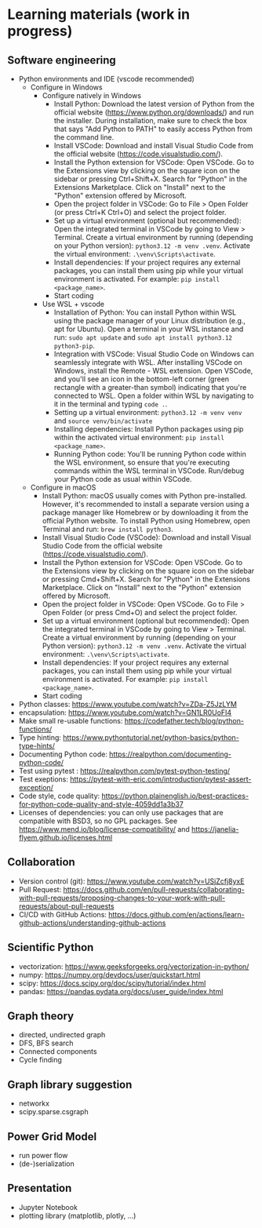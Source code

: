# Learning materials (work in progress)

## Software engineering

* Python environments and IDE (vscode recommended)
  * Configure in Windows
    * Configure natively in Windows
      * Install Python: Download the latest version of Python from the official website (https://www.python.org/downloads/) and run the installer. During installation, make sure to check the box that says "Add Python to PATH" to easily access Python from the command line.
      * Install VSCode: Download and install Visual Studio Code from the official website (https://code.visualstudio.com/).
      * Install the Python extension for VSCode: Open VSCode. Go to the Extensions view by clicking on the square icon on the sidebar or pressing Ctrl+Shift+X. Search for "Python" in the Extensions Marketplace. Click on "Install" next to the "Python" extension offered by Microsoft.
      * Open the project folder in VSCode: Go to File > Open Folder (or press Ctrl+K Ctrl+O) and select the project folder.
      * Set up a virtual environment (optional but recommended): Open the integrated terminal in VSCode by going to View > Terminal. Create a virtual environment by running (depending on your Python version): `python3.12 -m venv .venv`. Activate the virtual environment: `.\venv\Scripts\activate`. 
      * Install dependencies: If your project requires any external packages, you can install them using pip while your virtual environment is activated. For example: `pip install <package_name>`.
      * Start coding
    * Use WSL + vscode
      * Installation of Python: You can install Python within WSL using the package manager of your Linux distribution (e.g., apt for Ubuntu). Open a terminal in your WSL instance and run: `sudo apt update` and
      `sudo apt install python3.12 python3-pip`.
      * Integration with VSCode: Visual Studio Code on Windows can seamlessly integrate with WSL. After installing VSCode on Windows, install the Remote - WSL extension. Open VSCode, and you'll see an icon in the bottom-left corner (green rectangle with a greater-than symbol) indicating that you're connected to WSL. Open a folder within WSL by navigating to it in the terminal and typing `code .`.
      * Setting up a virtual environment: `python3.12 -m venv venv` and `source venv/bin/activate`
      * Installing dependencies: Install Python packages using pip within the activated virtual environment: `pip install <package_name>`.
      * Running Python code: You'll be running Python code within the WSL environment, so ensure that you're executing commands within the WSL terminal in VSCode. Run/debug your Python code as usual within VSCode.
  * Configure in macOS
    * Install Python: macOS usually comes with Python pre-installed. However, it's recommended to install a separate version using a package manager like Homebrew or by downloading it from the official Python website. To install Python using Homebrew, open Terminal and run: `brew install python3`. 
    * Install Visual Studio Code (VSCode): Download and install Visual Studio Code from the official website (https://code.visualstudio.com/).
    * Install the Python extension for VSCode: Open VSCode. Go to the Extensions view by clicking on the square icon on the sidebar or pressing Cmd+Shift+X. Search for "Python" in the Extensions Marketplace. Click on "Install" next to the "Python" extension offered by Microsoft.
    * Open the project folder in VSCode: Open VSCode. Go to File > Open Folder (or press Cmd+O) and select the project folder.
    * Set up a virtual environment (optional but recommended): Open the integrated terminal in VSCode by going to View > Terminal. Create a virtual environment by running (depending on your Python version): `python3.12 -m venv .venv`. Activate the virtual environment: `.\venv\Scripts\activate`. 
    * Install dependencies: If your project requires any external packages, you can install them using pip while your virtual environment is activated. For example: `pip install <package_name>`.
    * Start coding
* Python classes: https://www.youtube.com/watch?v=ZDa-Z5JzLYM
* encapsulation: https://www.youtube.com/watch?v=GN1LR0UoFI4
* Make small re-usable functions: https://codefather.tech/blog/python-functions/
* Type hinting: https://www.pythontutorial.net/python-basics/python-type-hints/
* Documenting Python code: https://realpython.com/documenting-python-code/
* Test using pytest : https://realpython.com/pytest-python-testing/
* Test exeptions: https://pytest-with-eric.com/introduction/pytest-assert-exception/
* Code style, code quality: https://python.plainenglish.io/best-practices-for-python-code-quality-and-style-4059dd1a3b37
* Licenses of dependencies: you can only use packages that are compatible with BSD3, so no GPL packages. See https://www.mend.io/blog/license-compatibility/ and https://janelia-flyem.github.io/licenses.html

## Collaboration

* Version control (git): https://www.youtube.com/watch?v=USjZcfj8yxE
* Pull Request: https://docs.github.com/en/pull-requests/collaborating-with-pull-requests/proposing-changes-to-your-work-with-pull-requests/about-pull-requests
* CI/CD with GitHub Actions: https://docs.github.com/en/actions/learn-github-actions/understanding-github-actions

## Scientific Python

* vectorization: https://www.geeksforgeeks.org/vectorization-in-python/
* numpy: https://numpy.org/devdocs/user/quickstart.html
* scipy: https://docs.scipy.org/doc/scipy/tutorial/index.html
* pandas: https://pandas.pydata.org/docs/user_guide/index.html

## Graph theory

* directed, undirected graph
* DFS, BFS search
* Connected components
* Cycle finding

## Graph library suggestion

* networkx
* scipy.sparse.csgraph

## Power Grid Model

* run power flow
* (de-)serialization

## Presentation

* Jupyter Notebook
* plotting library (matplotlib, plotly, ...)
